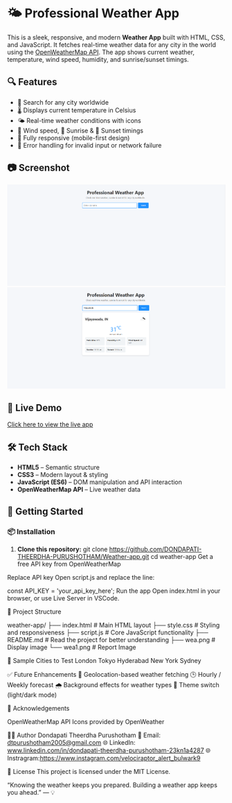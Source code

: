 # 🌤️ Professional Weather App

This is a sleek, responsive, and modern **Weather App** built with HTML, CSS, and JavaScript. It fetches real-time weather data for any city in the world using the [OpenWeatherMap API](https://openweathermap.org/api). The app shows current weather, temperature, wind speed, humidity, and sunrise/sunset timings.

## 🔍 Features

- 🔎 Search for any city worldwide  
- 🌡️ Displays current temperature in Celsius  
- 🌤️ Real-time weather conditions with icons  
- 💨 Wind speed, 🌅 Sunrise & 🌇 Sunset timings  
- 📱 Fully responsive (mobile-first design)  
- 🚫 Error handling for invalid input or network failure  


## 📷 Screenshot

![Weather App Screenshot](wea.png)
![Weather App Screenshot](wea1.png)

## 🚀 Live Demo

[Click here to view the live app](https://your-username.github.io/weather-app/)

## 🛠️ Tech Stack

- **HTML5** – Semantic structure  
- **CSS3** – Modern layout & styling  
- **JavaScript (ES6)** – DOM manipulation and API interaction  
- **OpenWeatherMap API** – Live weather data  

## 🔑 Getting Started

### 📦 Installation

1. **Clone this repository:**
   git clone https://github.com/DONDAPATI-THEERDHA-PURUSHOTHAM/Weather-app.git
   cd weather-app
Get a free API key from OpenWeatherMap

Replace API key
Open script.js and replace the line:

const API_KEY = 'your_api_key_here';
Run the app
Open index.html in your browser, or use Live Server in VSCode.

📂 Project Structure

weather-app/
├── index.html          # Main HTML layout
├── style.css           # Styling and responsiveness
├── script.js           # Core JavaScript functionality
├── README.md           # Read the project for better understanding
├── wea.png             # Display image
└── wea1.png            # Report Image

🧪 Sample Cities to Test
London
Tokyo
Hyderabad
New York
Sydney

✅ Future Enhancements
📍 Geolocation-based weather fetching
🕒 Hourly / Weekly forecast
🌧️ Background effects for weather types
🎨 Theme switch (light/dark mode)

🙌 Acknowledgements

OpenWeatherMap API
Icons provided by OpenWeather

🧑‍💻 Author
Dondapati Theerdha Purushotham
📧 Email: dtpurushotham2005@gmail.com
🌐 LinkedIn: www.linkedin.com/in/dondapati-theerdha-purushotham-23kn1a4287
🌐 Instragram:https://www.instagram.com/velociraptor_alert_bulwark9

📄 License
This project is licensed under the MIT License.

“Knowing the weather keeps you prepared. Building a weather app keeps you ahead.” — 💡
